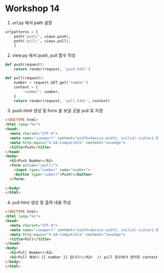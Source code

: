 # Workshop 14

1) url.py 에서 path 설정

```python
urlpatterns = [
    path('push/', views.push),
    path('pull/', views.pull), 
    ]
```

2) view.py 에서 push, pull 함수 작성

```python
def push(request):
    return render(request, 'push.html')

def pull(request):
    number = request.GET.get('number')
    context = {
        'number': number,
    }
    return render(request, 'pull.html', context)
```

3) push.html 생성 및 form 을 보낼 곳을 pull 로 지정

```html
<!DOCTYPE html>
<html lang="ko">
<head>
  <meta charset="UTF-8">
  <meta name="viewport" content="width=device-width, initial-scale=1.0">
  <meta http-equiv="X-UA-Compatible" content="ie=edge">
  <title>Push</title>
</head>
<body>
  <h1>Push Number</h1>
  <form action="/pull/">
    <input type="number" name="number">
    <button type="submit">Push!</button>
  </form>
  
</body>
</html>
```

4) pull.html 생성 및 출력 내용 작성

```html
<!DOCTYPE html>
<html lang="ko">
<head>
  <meta charset="UTF-8">
  <meta name="viewport" content="width=device-width, initial-scale=1.0">
  <meta http-equiv="X-UA-Compatible" content="ie=edge">
  <title>Pull</title>
</head>
<body>
  <h1>Pull Number</h1>
  <h2>Pull 해보니 {{ number }} 입니다!</h2>  // pull 함수에서 받아온 context
</body>
</html>
```

